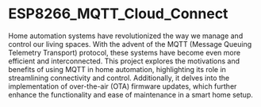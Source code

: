 # ESP8266_MQTT_Cloud_Connect

Home automation systems have revolutionized the way we manage and control our living spaces. With the advent of the MQTT (Message Queuing Telemetry Transport) protocol, these systems have become even more efficient and interconnected. This project explores the motivations and benefits of using MQTT in home automation, highlighting its role in streamlining connectivity and control. Additionally, it delves into the implementation of over-the-air (OTA) firmware updates, which further enhance the functionality and ease of maintenance in a smart home setup.
